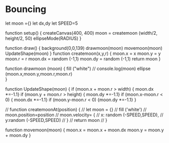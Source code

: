 # Bouncing
let moon ={}
let dx,dy
let SPEED=5

function setup() {
  createCanvas(400, 400)
  moon = createmoon (width/2, height/2, 50)
  ellipseMode(RADIUS)
}

function draw() {
  background(0,0,139)
  drawmoon(moon)
  movemoon(moon)
  UpdateShape(moon)
}
 function createmoon(x,y,r) {
  moon.x = x
  moon.y = y
  moon.r = r
  moon.dx = random (-1,1)
  moon.dy = random (-1,1)
  return moon 
 }
  
function drawmoon (moon) { fill ("white")
 // console.log(moon)
 ellipse (moon.x,moon.y,moon.r,moon.r)     
}

function UpdateShape(moon) {
if (moon.x + moon.r > width) { moon.dx *=-1.1}
if (moon.y + moon.r > height) { moon.dy *=-1.1}
if (moon.x-moon.r < 0) { moon.dx *=-1.1}
if (moon.y-moon.r < 0) {moon.dy *=-1.1}
}

// function createmoonAt(position) { 
// let moon = {} 
//   fill ('white')
//   moon.position=position
//   moon.velocity= {
//     x: random (-SPEED,SPEED),
//     y:random (-SPEED,SPEED)
//   }
// return moon
// }

function movemoon(moon) {
  moon.x = moon.x + moon.dx
  moon.y = moon.y + moon.dy
}    


